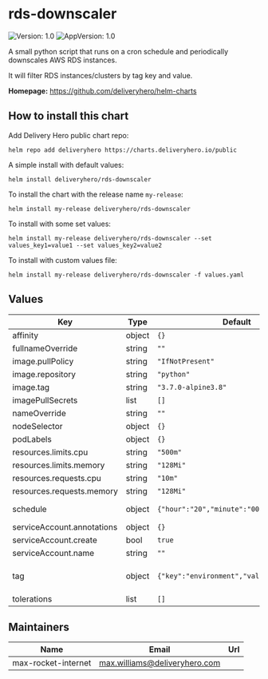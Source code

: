 # rds-downscaler

![Version: 1.0](https://img.shields.io/badge/Version-1.0-informational?style=flat-square) ![AppVersion: 1.0](https://img.shields.io/badge/AppVersion-1.0-informational?style=flat-square)

A small python script that runs on a cron schedule and periodically downscales AWS RDS instances.

It will filter RDS instances/clusters by tag key and value.

**Homepage:** <https://github.com/deliveryhero/helm-charts>

## How to install this chart

Add Delivery Hero public chart repo:

```console
helm repo add deliveryhero https://charts.deliveryhero.io/public
```

A simple install with default values:

```console
helm install deliveryhero/rds-downscaler
```

To install the chart with the release name `my-release`:

```console
helm install my-release deliveryhero/rds-downscaler
```

To install with some set values:

```console
helm install my-release deliveryhero/rds-downscaler --set values_key1=value1 --set values_key2=value2
```

To install with custom values file:

```console
helm install my-release deliveryhero/rds-downscaler -f values.yaml
```

## Values

| Key | Type | Default | Description |
|-----|------|---------|-------------|
| affinity | object | `{}` |  |
| fullnameOverride | string | `""` |  |
| image.pullPolicy | string | `"IfNotPresent"` |  |
| image.repository | string | `"python"` |  |
| image.tag | string | `"3.7.0-alpine3.8"` |  |
| imagePullSecrets | list | `[]` |  |
| nameOverride | string | `""` |  |
| nodeSelector | object | `{}` |  |
| podLabels | object | `{}` |  |
| resources.limits.cpu | string | `"500m"` |  |
| resources.limits.memory | string | `"128Mi"` |  |
| resources.requests.cpu | string | `"10m"` |  |
| resources.requests.memory | string | `"128Mi"` |  |
| schedule | object | `{"hour":"20","minute":"00"}` | Cron schedule of the downscale job |
| serviceAccount.annotations | object | `{}` |  |
| serviceAccount.create | bool | `true` |  |
| serviceAccount.name | string | `""` |  |
| tag | object | `{"key":"environment","value":"staging"}` | AWS tag used to find RDS instances/clusters |
| tolerations | list | `[]` |  |

## Maintainers

| Name | Email | Url |
| ---- | ------ | --- |
| max-rocket-internet | max.williams@deliveryhero.com |  |
